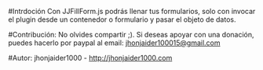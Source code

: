 #Intrdoción 
Con JJFillForm.js podrás llenar tus formularios, solo con invocar el plugin desde un contenedor o formulario y pasar el objeto de datos.

#Contribución:
No olvides compartir ;).
Si deseas apoyar con una donación, puedes hacerlo por paypal al email: jhonjaider100015@gmail.com

#Autor:
jhonjaider1000 - http://jhonjaider1000.com